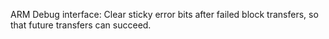 ARM Debug interface: Clear sticky error bits after failed block transfers, so that future transfers can succeed.
